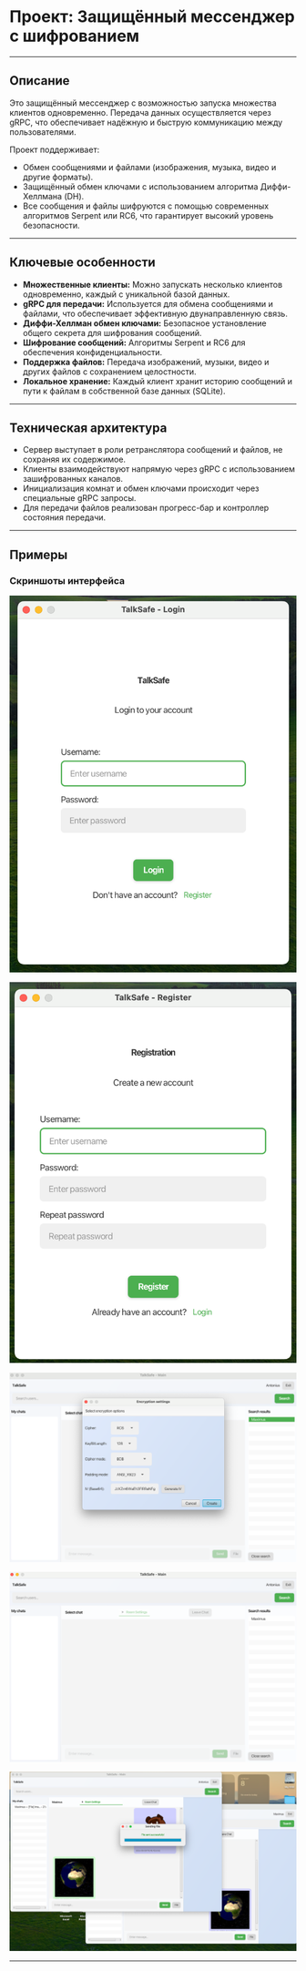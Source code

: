 # Проект: Защищённый мессенджер с шифрованием

---

## Описание

Это защищённый мессенджер с возможностью запуска множества клиентов одновременно. Передача данных осуществляется через gRPC, что обеспечивает надёжную и быструю коммуникацию между пользователями.

Проект поддерживает:

- Обмен сообщениями и файлами (изображения, музыка, видео и другие форматы).
- Защищённый обмен ключами с использованием алгоритма Диффи-Хеллмана (DH).
- Все сообщения и файлы шифруются с помощью современных алгоритмов Serpent или RC6, что гарантирует высокий уровень безопасности.

---

## Ключевые особенности

- **Множественные клиенты:** Можно запускать несколько клиентов одновременно, каждый с уникальной базой данных.
- **gRPC для передачи:** Используется для обмена сообщениями и файлами, что обеспечивает эффективную двунаправленную связь.
- **Диффи-Хеллман обмен ключами:** Безопасное установление общего секрета для шифрования сообщений.
- **Шифрование сообщений:** Алгоритмы Serpent и RC6 для обеспечения конфиденциальности.
- **Поддержка файлов:** Передача изображений, музыки, видео и других файлов с сохранением целостности.
- **Локальное хранение:** Каждый клиент хранит историю сообщений и пути к файлам в собственной базе данных (SQLite).

---

## Техническая архитектура

- Сервер выступает в роли ретранслятора сообщений и файлов, не сохраняя их содержимое.
- Клиенты взаимодействуют напрямую через gRPC с использованием зашифрованных каналов.
- Инициализация комнат и обмен ключами происходит через специальные gRPC запросы.
- Для передачи файлов реализован прогресс-бар и контроллер состояния передачи.

---

## Примеры

### Скриншоты интерфейса

![Логин](images/login.png)

![Регистрация](images/reg.png)

![Создание комнаты](images/create.png)

![Главный экран чата](images/main.png)

![Окно передачи файлов](images/bar.png)

---

